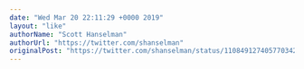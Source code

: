 ```yaml
---
date: "Wed Mar 20 22:11:29 +0000 2019"
layout: "like"
authorName: "Scott Hanselman"
authorUrl: "https://twitter.com/shanselman"
originalPost: "https://twitter.com/shanselman/status/1108491274057703424"
---
```

